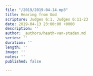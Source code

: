 ```yaml
---
file: "/2019/2019-04-14.mp3"
title: Hearing from God
scripture: Judges 6:1, Judges 6:11-23
date: 2019-04-13 23:00:00 +0000
description: ''
author: _authors/heath-van-staden.md
series: ''
duration: ''
length: ''
image: ''
notes: ''
published: false

---
```

